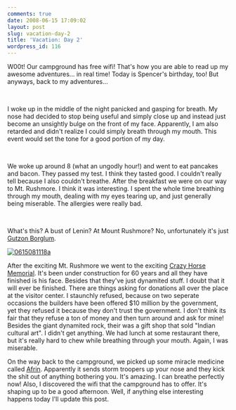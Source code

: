 ```yaml
---
comments: true
date: 2008-06-15 17:09:02
layout: post
slug: vacation-day-2
title: 'Vacation: Day 2'
wordpress_id: 116
---
```


W00t! Our campground has free wifi! That's how you are able to read up my awesome adventures... in real time! Today is Spencer's birthday, too! But anyways, back to my adventures...




 




I woke up in the middle of the night panicked and gasping for breath. My nose had decided to stop being useful and simply close up and instead just become an unsightly bulge on the front of my face. Apparently, I am also retarded and didn't realize I could simply breath through my mouth. This event would set the tone for a good portion of my day.




 




We woke up around 8 (what an ungodly hour!) and went to eat pancakes and bacon. They passed my test. I think they tasted good. I couldn't really tell because I also couldn't breathe. After the breakfast we were on our way to Mt. Rushmore. I think it was interesting. I spent the whole time breathing through my mouth, dealing with my eyes tearing up, and just generally being miserable. The allergies were really bad.




 




What's this? A bust of Lenin? At Mount Rushmore? No, unfortunately it's just [Gutzon Borglum](http://en.wikipedia.org/wiki/Gutzon_Borglum).




[![0615081118a](http://farm4.static.flickr.com/3060/2582093004_2f2f3fc81d_o.jpg)](http://www.flickr.com/photos/couchpotato99/2582093004/)


After the exciting Mt. Rushmore we went to the exciting [Crazy Horse Memorial](http://en.wikipedia.org/wiki/Crazy_Horse_Memorial). It's been under construction for 60 years and all they have finished is his face. Besides that they've just dynamited stuff. I doubt that it will ever be finished. There are things asking for donations all over the place at the visitor center. I staunchly refused, because on two seperate occasions the builders have been offered $10 million by the government, yet they refused it because they don't trust the government. I don't think its fair that they refuse a ton of money and then turn around and ask for mine! Besides the giant dynamited rock, their was a gift shop that sold "Indian cultural art". I didn't get anything. We had lunch at some restaurant there, but it's really hard to chew while breathing through your mouth. Again, I was miserable.


On the way back to the campground, we picked up some miracle medicine called [Afrin](http://en.wikipedia.org/wiki/Afrin_(nasal_spray)). Apparently it sends storm troopers up your nose and they kick the shit out of anything bothering you. It's amazing. I can breathe perfectly now! Also, I discovered the wifi that the campground has to offer. It's shaping up to be a good afternoon. Well, if anything else interesting happens today I'll update this post.
